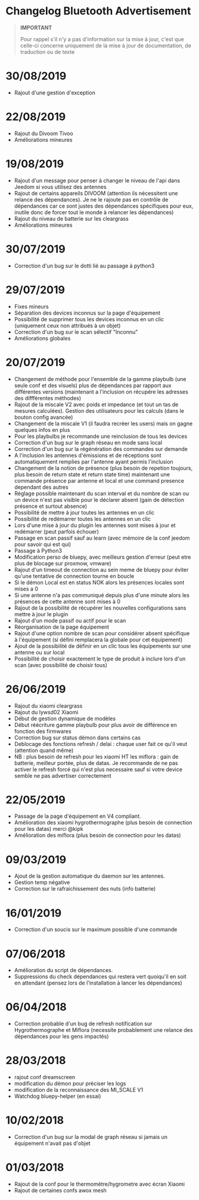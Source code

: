 # Changelog Bluetooth Advertisement

>**IMPORTANT**
>
>Pour rappel s'il n'y a pas d'information sur la mise à jour, c'est que celle-ci concerne uniquement de la mise à jour de documentation, de traduction ou de texte

# 30/08/2019
- Rajout d'une gestion d'exception

# 22/08/2019
- Rajout du Divoom Tivoo
- Améliorations mineures

# 19/08/2019
- Rajout d'un message pour penser à changer le niveau de l'api dans Jeedom si vous utilisez des antennes
- Rajout de certains appareils DIVOOM (attention ils nécessitent une relance des dépendances). Je ne le rajoute pas en contrôle de dépendances car ce sont justes des dépendances spécifiques pour eux, inutile donc de forcer tout le monde à relancer les dépendances)
- Rajout du niveau de batterie sur les cleargrass
- Améliorations mineures

# 30/07/2019
- Correction d'un bug sur le dotti lié au passage à python3

# 29/07/2019
- Fixes mineurs
- Séparation des devices inconnus sur la page d'équipement
- Possibilité de supprimer tous les devices inconnus en un clic (uniquement ceux non attribués à un objet)
- Correction d'un bug sur le scan sélectif "Inconnu"
- Améliorations globales

# 20/07/2019
- Changement de méthode pour l'ensemble de la gamme playbulb (une seule conf et des visuels) plus de dépendances par rapport aux différentes versions (maintenant a l'inclusion on récupére les adresses des diffférentes méthodes)
- Rajout de la miscale V2 avec poids et impedance (et tout un tas de mesures calculées). Gestion des utilisateurs pour les calculs (dans le bouton config avancée)
- Changement de la miscale V1 (il faudra recréer les users) mais on gagne quelques infos en plus
- Pour les playbulbs je recommande une reinclusion de tous les devices
- Correction d'un bug sur le graph réseau en mode sans local
- Correction d'un bug sur la régénération des commandes sur demande
- A l'inclusion les antennes d'émissions et de réceptions sont automatiquement remplies par l'antenne ayant permis l'inclusion
- Changement de la notion de présence (plus besoin de repetion toujours, plus besoin de return state et return state time) maintenant une commande présence par antenne et local et une command presence dependant des autres
- Réglage possible maintenant du scan interval et du nombre de scan ou un device n'est pas visible pour le déclarer absent (gain de détection présence et surtout absence)
- Possibilité de mettre à jour toutes les antennes en un clic
- Possibilité de redémarrer toutes les antennes en un clic
- Lors d'une mise à jour du plugin les antennes sont mises à jour et redémarrer (peut parfois échouer)
- Passage en scan passif sauf au learn (avec mémoire de la conf jeedom pour savoir qui est qui)
- Passage à Python3
- Modification perso de bluepy, avec meilleurs gestion d'erreur (peut etre plus de blocage sur proxmow, vmware)
- Rajout d'un timeout de connection au sein meme de bluepy pour éviter qu'une tentative de connection tourne en boucle
- Si le démon Local est en status NOK alors les présences locales sont mises a 0
- Si une antenne n'a pas communiqué depuis plus d'une minute alors les présences de cette antenne sont mises à 0
- Rajout de la possibilité de récupérer les nouvelles configurations sans mettre à jour le plugin
- Rajout d'un mode passif ou actif pour le scan
- Réorganisation de la page équipement
- Rajout d'une option nombre de scan pour considérer absent spécifique à l'équipement (si défini remplacera la globale pour cet équipement)
- Ajout de la possibilité de définir en un clic tous les équipements sur une antenne ou sur local
- Possibilité de choisir exactement le type de produit à inclure lors d'un scan (avec possibilité de choisir tous)

# 26/06/2019
- Rajout du xiaomi cleargrass
- Rajout du lywsd02 Xiaomi
- Début de gestion dynamique de modèles
- Début réécriture gamme playbulb pour plus avoir de différence en fonction des firmwares
- Correction bug sur status démon dans certains cas
- Deblocage des fonctions refresh / delai : chaque user fait ce qu'il veut (attention quand même)
- NB : plus besoin de refresh pour les xiaomi HT les miflora : gain de batterie, meilleur portée, plus de datas. Je recommande de ne pas activer le refresh forcé qui n'est plus necessaire sauf si votre device semble ne pas advertiser correctement

# 22/05/2019

- Passage de la page d'équipement en V4 compliant.
- Amélioration des xiaomi hygrothermographe (plus besoin de connection pour les datas) merci @kipk
- Amélioration des miflora (plus besoin de connection pour les datas)

# 09/03/2019

- Ajout de la gestion automatique du daemon sur les antennes.
- Gestion temp négative
- Correction sur le rafraichissement des nuts (info batterie)

# 16/01/2019

- Correction d'un soucis sur le maximum possible d'une commande

# 07/06/2018

- Amélioration du script de dépendances.
- Suppressions du check dépendances qui restera vert quoiqu'il en soit en attendant (pensez lors de l'installation à lancer les dépendances)

# 06/04/2018

- Correction probable d'un bug de refresh notification sur Hygrothermographe et Miflora (necessite probablement une relance des dépendances pour les gens impactés)

# 28/03/2018

- rajout conf dreamscreen
- modification du démon pour préciser les logs
- modification de la reconnaissance des MI_SCALE V1
- Watchdog bluepy-helper (en essai)

# 10/02/2018

- Correction d'un bug sur la modal de graph réseau si jamais un équipement n'avait pas d'objet

# 01/03/2018

- Rajout de la conf pour le thermomètre/hygrometre avec écran Xiaomi
- Rajout de certaines confs awox mesh
